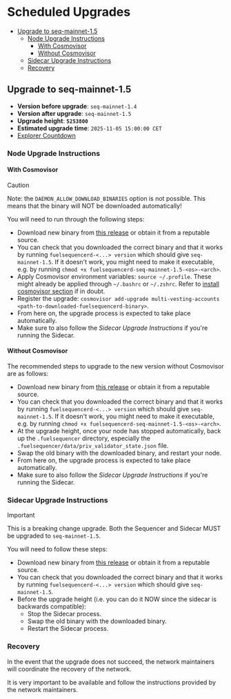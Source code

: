 # Scheduled Upgrades

- [Upgrade to seq-mainnet-1.5](#upgrade-to-seq-mainnet-15)
  - [Node Upgrade Instructions](#node-upgrade-instructions)
    - [With Cosmovisor](#with-cosmovisor)
    - [Without Cosmovisor](#without-cosmovisor)
  - [Sidecar Upgrade Instructions](#sidecar-upgrade-instructions)
  - [Recovery](#recovery)

## Upgrade to seq-mainnet-1.5

- **Version before upgrade**: `seq-mainnet-1.4`
- **Version after upgrade**: `seq-mainnet-1.5`
- **Upgrade height**: **`5253800`**
- **Estimated upgrade time**: `2025-11-05 15:00:00 CET`
- [Explorer Countdown](https://fuel-seq.simplystaking.xyz/fuel-mainnet/block/5253800)

### Node Upgrade Instructions

#### With Cosmovisor

> [!CAUTION]
> Note: the `DAEMON_ALLOW_DOWNLOAD_BINARIES` option is not possible. This means that the binary will NOT be downloaded automatically!

You will need to run through the following steps:

- Download new binary from [this release](https://github.com/FuelLabs/fuel-sequencer-deployments/releases/tag/seq-mainnet-1.5) or obtain it from a reputable source.
- You can check that you downloaded the correct binary and that it works by running `fuelsequencerd-<...> version` which should give `seq-mainnet-1.5`. If it doesn't work, you might need to make it executable, e.g. by running `chmod +x fuelsequencerd-seq-mainnet-1.5-<os>-<arch>`.
- Apply Cosmovisor environment variables: `source ~/.profile`. These might already be applied through `~/.bashrc` or `~/.zshrc`. Refer to [install cosmovisor section](./RUN_NODE.md#install-cosmovisor) if in doubt.
- Register the upgrade: `cosmovisor add-upgrade multi-vesting-accounts <path-to-downloaded-fuelsequencerd-binary>`.
- From here on, the upgrade process is expected to take place automatically.
- Make sure to also follow the *Sidecar Upgrade Instructions* if you're running the Sidecar.

#### Without Cosmovisor

The recommended steps to upgrade to the new version without Cosmovisor are as follows:

- Download new binary from [this release](https://github.com/FuelLabs/fuel-sequencer-deployments/releases/tag/seq-mainnet-1.5) or obtain it from a reputable source.
- You can check that you downloaded the correct binary and that it works by running `fuelsequencerd-<...> version` which should give `seq-mainnet-1.5`. If it doesn't work, you might need to make it executable, e.g. by running `chmod +x fuelsequencerd-seq-mainnet-1.5-<os>-<arch>`.
- At the upgrade height, once your node has stopped automatically, back up the `.fuelsequencer` directory, especially the `.fuelsequencer/data/priv_validator_state.json` file.
- Swap the old binary with the downloaded binary, and restart your node.
- From here on, the upgrade process is expected to take place automatically.
- Make sure to also follow the *Sidecar Upgrade Instructions* if you're running the Sidecar.

### Sidecar Upgrade Instructions

> [!IMPORTANT]
> This is a breaking change upgrade. Both the Sequencer and Sidecar MUST be upgraded to `seq-mainnet-1.5`.

You will need to follow these steps:

- Download new binary from [this release](https://github.com/FuelLabs/fuel-sequencer-deployments/releases/tag/seq-mainnet-1.5) or obtain it from a reputable source.
- You can check that you downloaded the correct binary and that it works by running `fuelsequencerd-<...> version` which should give `seq-mainnet-1.5`.
- Before the upgrade height (i.e. you can do it NOW since the sidecar is backwards compatible):
  - Stop the Sidecar process.
  - Swap the old binary with the downloaded binary.
  - Restart the Sidecar process.

### Recovery

In the event that the upgrade does not succeed, the network maintainers will coordinate the recovery of the network.

It is very important to be available and follow the instructions provided by the network maintainers.
